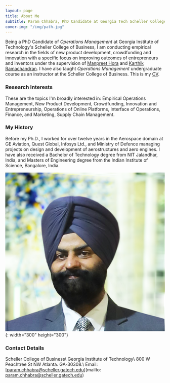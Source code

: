 ```yaml
---
layout: page
title: About Me
subtitle: Param Chhabra, PhD Candidate at Georgia Tech Scheller College of Business
cover-img: "/img/path.jpg"
---
```


Being a PhD Candidate of *Operations Management* at Georgia Institute of Technology's Scheller College of Business, I am conducting empirical research in the fields of new product development, crowdfunding and innovation with a specific focus on improving outcomes of entrepreneurs and inventors under the supervision of [Manpreet Hora](https://www.scheller.gatech.edu/directory/faculty/hora/index.html) and [Karthik Ramachandran](https://www.scheller.gatech.edu/directory/faculty/ramachandran/index.html). I have also taught *Operations Management* undergraduate course as an instructor at the Scheller College of Business. This is my [CV](https://drive.google.com/file/d/1Fu2OzbBZbp10vbxTjxKYcSF-b2y0LDkd/view?usp=sharing).

### Research Interests

These are the topics I'm broadly interested in: Empirical Operations Management, New Product Development, Crowdfunding, Innovation and Entrepreneurship, Operations of Online Platforms, Interface of Operations, Finance, and Marketing, Supply Chain Management.

### My History

Before my Ph.D., I worked for over twelve years in the Aerospace domain at GE Aviation, Quest Global, Infosys Ltd., and Ministry of Defence managing projects on design and development of aerostructures and aero engines. I have also received a Bachelor of Technology degree from NIT Jalandhar, India, and Masters of Engineering degree from the Indian Institute of Science, Bangalore, India.

![Param](img/squaremug.png){: width="300" height="300"}

### Contact Details

Scheller College of Business\\
Georgia Institute of Technology\\
800 W Peachtree St NW Atlanta. GA-30308.\\
Email: [param.chhabra@scheller.gatech.edu](mailto: param.chhabra@scheller.gatech.edu)
